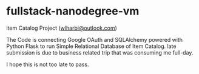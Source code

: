 fullstack-nanodegree-vm
=============

item Catalog Project (wlharbi@outlook.com)

The Code is connecting Google OAuth and SQLAlchemy powered with Python Flask to run Simple Relational Database of Item Catalog.
late submission is due to business related trip that was consuming me full-day. 

I hope this is not too late to pass.
